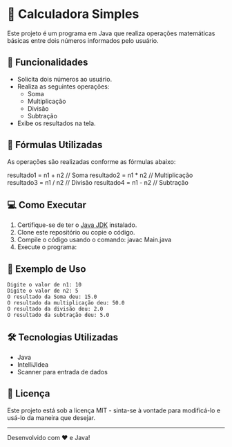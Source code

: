 # 🧮 Calculadora Simples

Este projeto é um programa em Java que realiza operações matemáticas básicas entre dois números informados pelo usuário.

## 🚀 Funcionalidades

- Solicita dois números ao usuário.
- Realiza as seguintes operações:
  - Soma
  - Multiplicação
  - Divisão
  - Subtração
- Exibe os resultados na tela.

## 📜 Fórmulas Utilizadas

As operações são realizadas conforme as fórmulas abaixo:

resultado1 = n1 + n2 // Soma 
resultado2 = n1 * n2 // Multiplicação 
resultado3 = n1 / n2 // Divisão 
resultado4 = n1 - n2 // Subtração


## 💻 Como Executar

1. Certifique-se de ter o [Java JDK](https://www.oracle.com/java/technologies/javase-downloads.html) instalado.
2. Clone este repositório ou copie o código.
3. Compile o código usando o comando:
javac Main.java
4. Execute o programa:


## 📌 Exemplo de Uso
```
Digite o valor de n1: 10
Digite o valor de n2: 5
O resultado da Soma deu: 15.0 
O resultado da multiplicação deu: 50.0 
O resultado da divisão deu: 2.0 
O resultado da subtração deu: 5.0
```

## 🛠 Tecnologias Utilizadas

- Java
- IntelliJIdea
- Scanner para entrada de dados

## 📄 Licença

Este projeto está sob a licença MIT - sinta-se à vontade para modificá-lo e usá-lo da maneira que desejar.

---
Desenvolvido com ❤️ e Java!


